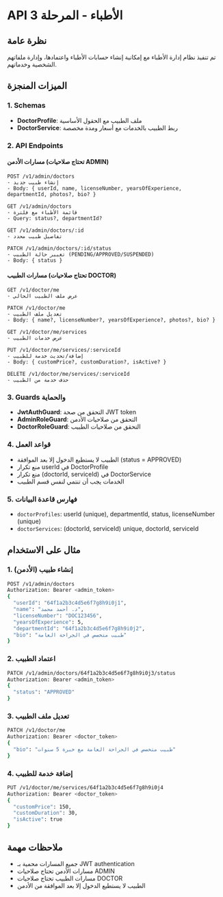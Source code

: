 # API الأطباء - المرحلة 3

## نظرة عامة
تم تنفيذ نظام إدارة الأطباء مع إمكانية إنشاء حسابات الأطباء واعتمادها، وإدارة ملفاتهم الشخصية وخدماتهم.

## الميزات المنجزة

### 1. Schemas
- **DoctorProfile**: ملف الطبيب مع الحقول الأساسية
- **DoctorService**: ربط الطبيب بالخدمات مع أسعار ومدة مخصصة

### 2. API Endpoints

#### مسارات الأدمن (تحتاج صلاحيات ADMIN)
```
POST /v1/admin/doctors
- إنشاء طبيب جديد
- Body: { userId, name, licenseNumber, yearsOfExperience, departmentId, photos?, bio? }

GET /v1/admin/doctors
- قائمة الأطباء مع فلترة
- Query: status?, departmentId?

GET /v1/admin/doctors/:id
- تفاصيل طبيب محدد

PATCH /v1/admin/doctors/:id/status
- تغيير حالة الطبيب (PENDING/APPROVED/SUSPENDED)
- Body: { status }
```

#### مسارات الطبيب (تحتاج صلاحيات DOCTOR)
```
GET /v1/doctor/me
- عرض ملف الطبيب الحالي

PATCH /v1/doctor/me
- تعديل ملف الطبيب
- Body: { name?, licenseNumber?, yearsOfExperience?, photos?, bio? }

GET /v1/doctor/me/services
- عرض خدمات الطبيب

PUT /v1/doctor/me/services/:serviceId
- إضافة/تحديث خدمة للطبيب
- Body: { customPrice?, customDuration?, isActive? }

DELETE /v1/doctor/me/services/:serviceId
- حذف خدمة من الطبيب
```

### 3. Guards والحماية
- **JwtAuthGuard**: التحقق من صحة JWT token
- **AdminRoleGuard**: التحقق من صلاحيات الأدمن
- **DoctorRoleGuard**: التحقق من صلاحيات الطبيب

### 4. قواعد العمل
- الطبيب لا يستطيع الدخول إلا بعد الموافقة (status = APPROVED)
- منع تكرار userId في DoctorProfile
- منع تكرار (doctorId, serviceId) في DoctorService
- الخدمات يجب أن تنتمي لنفس قسم الطبيب

### 5. فهارس قاعدة البيانات
- `doctorProfiles`: userId (unique), departmentId, status, licenseNumber (unique)
- `doctorServices`: (doctorId, serviceId) unique, doctorId, serviceId

## مثال على الاستخدام

### 1. إنشاء طبيب (الأدمن)
```bash
POST /v1/admin/doctors
Authorization: Bearer <admin_token>
{
  "userId": "64f1a2b3c4d5e6f7g8h9i0j1",
  "name": "د. أحمد محمد",
  "licenseNumber": "DOC123456",
  "yearsOfExperience": 5,
  "departmentId": "64f1a2b3c4d5e6f7g8h9i0j2",
  "bio": "طبيب متخصص في الجراحة العامة"
}
```

### 2. اعتماد الطبيب
```bash
PATCH /v1/admin/doctors/64f1a2b3c4d5e6f7g8h9i0j3/status
Authorization: Bearer <admin_token>
{
  "status": "APPROVED"
}
```

### 3. تعديل ملف الطبيب
```bash
PATCH /v1/doctor/me
Authorization: Bearer <doctor_token>
{
  "bio": "طبيب متخصص في الجراحة العامة مع خبرة 5 سنوات"
}
```

### 4. إضافة خدمة للطبيب
```bash
PUT /v1/doctor/me/services/64f1a2b3c4d5e6f7g8h9i0j4
Authorization: Bearer <doctor_token>
{
  "customPrice": 150,
  "customDuration": 30,
  "isActive": true
}
```

## ملاحظات مهمة
- جميع المسارات محمية بـ JWT authentication
- مسارات الأدمن تحتاج صلاحيات ADMIN
- مسارات الطبيب تحتاج صلاحيات DOCTOR
- الطبيب لا يستطيع الدخول إلا بعد الموافقة من الأدمن
